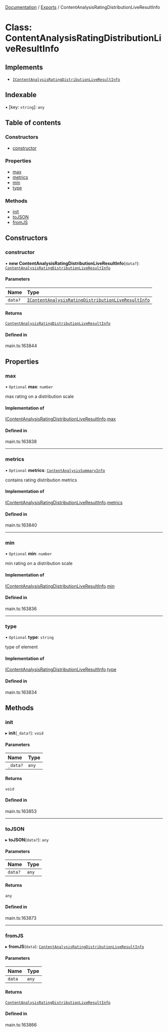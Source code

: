 [Documentation](../README.md) / [Exports](../modules.md) / ContentAnalysisRatingDistributionLiveResultInfo

# Class: ContentAnalysisRatingDistributionLiveResultInfo

## Implements

- [`IContentAnalysisRatingDistributionLiveResultInfo`](../interfaces/IContentAnalysisRatingDistributionLiveResultInfo.md)

## Indexable

▪ [key: `string`]: `any`

## Table of contents

### Constructors

- [constructor](ContentAnalysisRatingDistributionLiveResultInfo.md#constructor)

### Properties

- [max](ContentAnalysisRatingDistributionLiveResultInfo.md#max)
- [metrics](ContentAnalysisRatingDistributionLiveResultInfo.md#metrics)
- [min](ContentAnalysisRatingDistributionLiveResultInfo.md#min)
- [type](ContentAnalysisRatingDistributionLiveResultInfo.md#type)

### Methods

- [init](ContentAnalysisRatingDistributionLiveResultInfo.md#init)
- [toJSON](ContentAnalysisRatingDistributionLiveResultInfo.md#tojson)
- [fromJS](ContentAnalysisRatingDistributionLiveResultInfo.md#fromjs)

## Constructors

### constructor

• **new ContentAnalysisRatingDistributionLiveResultInfo**(`data?`): [`ContentAnalysisRatingDistributionLiveResultInfo`](ContentAnalysisRatingDistributionLiveResultInfo.md)

#### Parameters

| Name | Type |
| :------ | :------ |
| `data?` | [`IContentAnalysisRatingDistributionLiveResultInfo`](../interfaces/IContentAnalysisRatingDistributionLiveResultInfo.md) |

#### Returns

[`ContentAnalysisRatingDistributionLiveResultInfo`](ContentAnalysisRatingDistributionLiveResultInfo.md)

#### Defined in

main.ts:163844

## Properties

### max

• `Optional` **max**: `number`

max rating on a distribution scale

#### Implementation of

[IContentAnalysisRatingDistributionLiveResultInfo](../interfaces/IContentAnalysisRatingDistributionLiveResultInfo.md).[max](../interfaces/IContentAnalysisRatingDistributionLiveResultInfo.md#max)

#### Defined in

main.ts:163838

___

### metrics

• `Optional` **metrics**: [`ContentAnalysisSummaryInfo`](ContentAnalysisSummaryInfo.md)

contains rating distribution metrics

#### Implementation of

[IContentAnalysisRatingDistributionLiveResultInfo](../interfaces/IContentAnalysisRatingDistributionLiveResultInfo.md).[metrics](../interfaces/IContentAnalysisRatingDistributionLiveResultInfo.md#metrics)

#### Defined in

main.ts:163840

___

### min

• `Optional` **min**: `number`

min rating on a distribution scale

#### Implementation of

[IContentAnalysisRatingDistributionLiveResultInfo](../interfaces/IContentAnalysisRatingDistributionLiveResultInfo.md).[min](../interfaces/IContentAnalysisRatingDistributionLiveResultInfo.md#min)

#### Defined in

main.ts:163836

___

### type

• `Optional` **type**: `string`

type of element

#### Implementation of

[IContentAnalysisRatingDistributionLiveResultInfo](../interfaces/IContentAnalysisRatingDistributionLiveResultInfo.md).[type](../interfaces/IContentAnalysisRatingDistributionLiveResultInfo.md#type)

#### Defined in

main.ts:163834

## Methods

### init

▸ **init**(`_data?`): `void`

#### Parameters

| Name | Type |
| :------ | :------ |
| `_data?` | `any` |

#### Returns

`void`

#### Defined in

main.ts:163853

___

### toJSON

▸ **toJSON**(`data?`): `any`

#### Parameters

| Name | Type |
| :------ | :------ |
| `data?` | `any` |

#### Returns

`any`

#### Defined in

main.ts:163873

___

### fromJS

▸ **fromJS**(`data`): [`ContentAnalysisRatingDistributionLiveResultInfo`](ContentAnalysisRatingDistributionLiveResultInfo.md)

#### Parameters

| Name | Type |
| :------ | :------ |
| `data` | `any` |

#### Returns

[`ContentAnalysisRatingDistributionLiveResultInfo`](ContentAnalysisRatingDistributionLiveResultInfo.md)

#### Defined in

main.ts:163866
